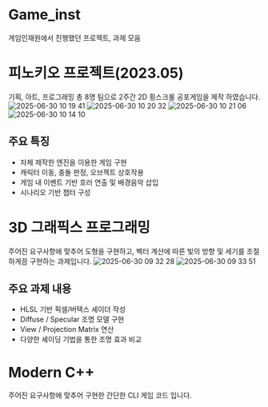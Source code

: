 # Game_inst
게임인재원에서 진행했던 프로젝트, 과제 모음

# 피노키오 프로젝트(2023.05)
기획, 아트, 프로그래밍 총 8명 팀으로 2주간 2D 횡스크롤 공포게임을 제작 하였습니다.
![2025-06-30 10 19 41](https://github.com/user-attachments/assets/ca95d6f6-37e0-4894-a5d0-5312b2ca5e7b)
![2025-06-30 10 20 32](https://github.com/user-attachments/assets/1dcc4cd1-6fce-4226-a9f0-039fdf0a8047)
![2025-06-30 10 21 06](https://github.com/user-attachments/assets/ba3c299d-3741-4f05-b811-de2a9f399861)
![2025-06-30 10 14 10](https://github.com/user-attachments/assets/90dd78fa-0b8e-4950-84cd-ff92df27ad00)

## 주요 특징
- 자체 제작한 엔진을 이용한 게임 구현
- 캐릭터 이동, 충돌 판정, 오브젝트 상호작용
- 게임 내 이벤트 기반 호러 연출 및 배경음악 삽입
- 시나리오 기반 챕터 구성


# 3D 그래픽스 프로그래밍
주어진 요구사항에 맞추어 도형을 구현하고, 벡터 계산에 따른 빛의 방향 및 세기를 조절하게끔 구현하는 과제입니다.
![2025-06-30 09 32 28](https://github.com/user-attachments/assets/d9a0ed45-f181-4836-833d-15dca460848c)
![2025-06-30 09 33 51](https://github.com/user-attachments/assets/703d7b62-fd8c-460c-999d-5d8b8e089e76)

## 주요 과제 내용
- HLSL 기반 픽셀/버텍스 셰이더 작성
- Diffuse / Specular 조명 모델 구현
- View / Projection Matrix 연산
- 다양한 셰이딩 기법을 통한 조명 효과 비교

# Modern C++
주어진 요구사항에 맞추어 구현한 간단한 CLI 게임 코드 입니다.
